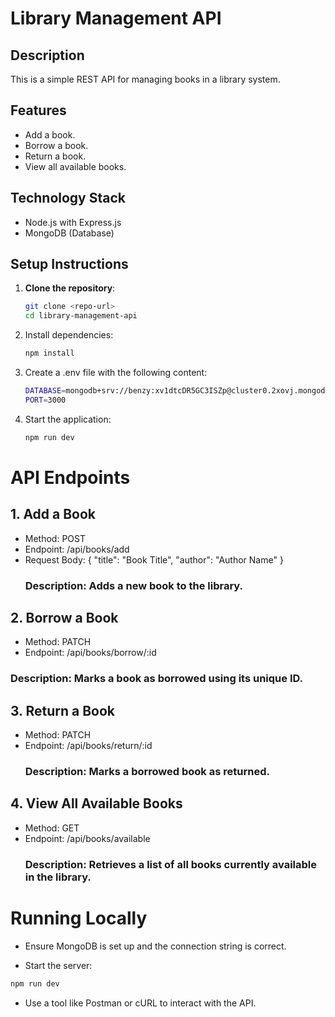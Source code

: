 # Library Management API

## Description
This is a simple REST API for managing books in a library system.

## Features
- Add a book.
- Borrow a book.
- Return a book.
- View all available books.

## Technology Stack
- Node.js with Express.js
- MongoDB (Database)

## Setup Instructions
1. **Clone the repository**:
   ```bash
   git clone <repo-url>
   cd library-management-api

2. Install dependencies:
   ```bash
   npm install
   
3. Create a .env file with the following content:
   ```bash
   DATABASE=mongodb+srv://benzy:xv1dtcDR5GC3ISZp@cluster0.2xovj.mongodb.net/Library_DB?retryWrites=true&w=majority
   PORT=3000

4. Start the application:
   ```bash
   npm run dev

# API Endpoints
## 1. Add a Book
- Method: POST
- Endpoint: /api/books/add
- Request Body:
      {
         "title": "Book Title",
          "author": "Author Name"
      }
   ### Description: Adds a new book to the library.

## 2. Borrow a Book
- Method: PATCH 
- Endpoint: /api/books/borrow/:id
### Description: Marks a book as borrowed using its unique ID.

## 3. Return a Book
- Method: PATCH
- Endpoint: /api/books/return/:id
  ### Description: Marks a borrowed book as returned.

## 4. View All Available Books
- Method: GET
- Endpoint: /api/books/available
   ### Description: Retrieves a list of all books currently available in the library.

   
# Running Locally
- Ensure MongoDB is set up and the connection string is correct.

- Start the server:
```bash
npm run dev
```
- Use a tool like Postman or cURL to interact with the API.
